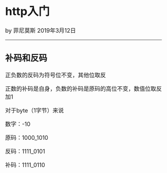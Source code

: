 <font size="4">

# http入门

by 菲尼莫斯  2019年3月12日

---

## 补码和反码

正负数的反码为符号位不变，其他位取反

正数的补码是自身，负数的补码是原码的高位不变，数值位取反加1

对于byte（1字节）来说

数字：-10

原码：1000_1010

反码：1111_0101

补码：1111_0110

</font>
